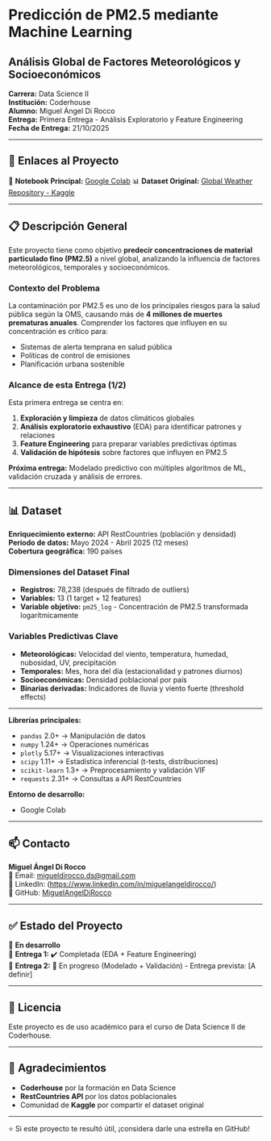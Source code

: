 # Predicción de PM2.5 mediante Machine Learning
## Análisis Global de Factores Meteorológicos y Socioeconómicos

**Carrera:** Data Science II  
**Institución:** Coderhouse  
**Alumno:** Miguel Ángel Di Rocco  
**Entrega:** Primera Entrega - Análisis Exploratorio y Feature Engineering  
**Fecha de Entrega:** 21/10/2025

---

## 🔗 Enlaces al Proyecto

📓 **Notebook Principal:** [Google Colab](https://colab.research.google.com/drive/1fyTevP6IlGcZjw8F28g9cc_LqmaCPa_s?usp=sharing) 
📊 **Dataset Original:** [Global Weather Repository - Kaggle](https://www.kaggle.com/datasets/nelgiriyewithana/global-weather-repository)

---

## 📋 Descripción General

Este proyecto tiene como objetivo **predecir concentraciones de material particulado fino (PM2.5)** a nivel global, analizando la influencia de factores meteorológicos, temporales y socioeconómicos.

### **Contexto del Problema**

La contaminación por PM2.5 es uno de los principales riesgos para la salud pública según la OMS, causando más de **4 millones de muertes prematuras anuales**. Comprender los factores que influyen en su concentración es crítico para:
- Sistemas de alerta temprana en salud pública
- Políticas de control de emisiones
- Planificación urbana sostenible

### **Alcance de esta Entrega (1/2)**

Esta primera entrega se centra en:
1. **Exploración y limpieza** de datos climáticos globales
2. **Análisis exploratorio exhaustivo** (EDA) para identificar patrones y relaciones
3. **Feature Engineering** para preparar variables predictivas óptimas
4. **Validación de hipótesis** sobre factores que influyen en PM2.5

**Próxima entrega:** Modelado predictivo con múltiples algoritmos de ML, validación cruzada y análisis de errores.

---

## 📊 Dataset
  
**Enriquecimiento externo:** API RestCountries (población y densidad)  
**Período de datos:** Mayo 2024 - Abril 2025 (12 meses)  
**Cobertura geográfica:** 190 países

### **Dimensiones del Dataset Final**
- **Registros:** 78,238 (después de filtrado de outliers)
- **Variables:** 13 (1 target + 12 features)
- **Variable objetivo:** `pm25_log` - Concentración de PM2.5 transformada logarítmicamente

### **Variables Predictivas Clave**
- **Meteorológicas:** Velocidad del viento, temperatura, humedad, nubosidad, UV, precipitación
- **Temporales:** Mes, hora del día (estacionalidad y patrones diurnos)
- **Socioeconómicas:** Densidad poblacional por país
- **Binarias derivadas:** Indicadores de lluvia y viento fuerte (threshold effects)

---

**Librerías principales:**
- `pandas` 2.0+ → Manipulación de datos
- `numpy` 1.24+ → Operaciones numéricas
- `plotly` 5.17+ → Visualizaciones interactivas
- `scipy` 1.11+ → Estadística inferencial (t-tests, distribuciones)
- `scikit-learn` 1.3+ → Preprocesamiento y validación VIF
- `requests` 2.31+ → Consultas a API RestCountries

**Entorno de desarrollo:**
- Google Colab
  
---

## 📫 Contacto

**Miguel Ángel Di Rocco**  
📧 Email: [migueldirocco.ds@gmail.com](mailto:migueldirocco.ds@gmail.com)  
🔗 LinkedIn: (https://www.linkedin.com/in/miguelangeldirocco/)  
🐙 GitHub: [MiguelAngelDiRocco](https://github.com/MiguelAngelDiRocco)

---

## ✅ Estado del Proyecto

🚧 **En desarrollo**  
📅 **Entrega 1:** ✔️ Completada (EDA + Feature Engineering)  
📅 **Entrega 2:** 🔄 En progreso (Modelado + Validación) - Entrega prevista: [A definir]

---

## 📜 Licencia

Este proyecto es de uso académico para el curso de Data Science II de Coderhouse.

---

## 🙏 Agradecimientos

- **Coderhouse** por la formación en Data Science
- **RestCountries API** por los datos poblacionales
- Comunidad de **Kaggle** por compartir el dataset original

---

⭐ Si este proyecto te resultó útil, ¡considera darle una estrella en GitHub!
